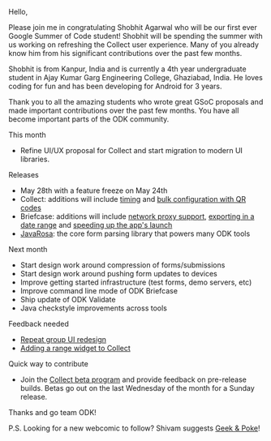 Hello,

Please join me in congratulating Shobhit Agarwal who will be our first ever Google Summer of Code student! Shobhit will be spending the summer with us working on refreshing the Collect user experience. Many of you already know him from his significant contributions over the past few months.

Shobhit is from Kanpur, India and is currently a 4th year undergraduate student in Ajay Kumar Garg Engineering College, Ghaziabad, India. He loves coding for fun and has been developing for Android for 3 years.

Thank you to all the amazing students who wrote great GSoC proposals and made important contributions over the past few months. You have all become important parts of the ODK community.

This month
- Refine UI/UX proposal for Collect and start migration to modern UI libraries.

Releases
- May 28th with a feature freeze on May 24th
- Collect: additions will include [timing](https://github.com/opendatakit/collect/issues/257) and [bulk configuration with QR codes](https://github.com/opendatakit/collect/issues/781)
- Briefcase: additions will include [network proxy support](https://github.com/opendatakit/briefcase/issues/86), [exporting in a date range](https://github.com/opendatakit/briefcase/issues/117) and [speeding up the app's launch](https://github.com/opendatakit/briefcase/issues/82)
- [JavaRosa](https://github.com/opendatakit/javarosa): the core form parsing library that powers many ODK tools

Next month
- Start design work around compression of forms/submissions
- Start design work around pushing form updates to devices
- Improve getting started infrastructure (test forms, demo servers, etc)
- Improve command line mode of ODK Briefcase
- Ship update of ODK Validate
- Java checkstyle improvements across tools

Feedback needed
- [Repeat group UI redesign](https://github.com/opendatakit/collect/issues/809)
- [Adding a range widget to Collect](https://github.com/opendatakit/collect/issues/105)

Quick way to contribute
- Join the [Collect beta program](https://play.google.com/apps/testing/org.odk.collect.android) and provide feedback on pre-release builds. Betas go out on the last Wednesday of the month for a Sunday release.

Thanks and go team ODK!

P.S. Looking for a new webcomic to follow? Shivam suggests [Geek & Poke](http://geek-and-poke.com/)!